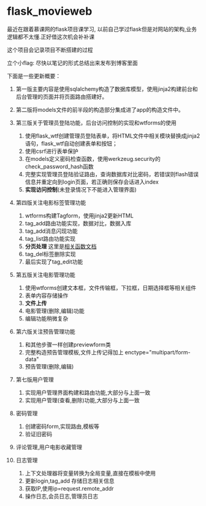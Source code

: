 # flask_movieweb
最近在跟着慕课网的flask项目课学习,  以前自己学过flask但是对网站的架构,业务逻辑都不太懂.正好借这次机会补补课

这个项目会记录项目不断搭建的过程

立个小flag: 尽快以笔记的形式总结出来发布到博客里面


下面是一些更新概要：

1. 第一版主要内容是使用sqlalchemy构造了数据库模型，使用jinja2构建前台和后台管理的页面并将页面路由搭建好。
1. 第二版将models文件的前半段的构造部分集成进了app的构造文件中。
1. 第三版关于管理员登陆功能，后台访问控制的实现和wtforms的使用
    1. 使用flask_wtf创建管理员登陆表单，将HTML文件中相关模块替换成jinja2语句，flask_wtf自动创建表单和按钮；
    1. 使用csrf进行表单保护
    1. 在models定义密码检查函数，使用werkzeug.security的check_password_hash函数
    1. 完整实现管理员登陆验证路由，查询数据库对比密码，若错误则flash错误信息并重定向到login页面，若正确则保存会话进入index
    1. **实现访问控制**(未登录情况下不能进入管理界面)

1. 第四版关注电影标签管理功能
    1. wtforms构建Tagform，使用jinja2更新HTML
    1. tag_add路由功能实现，数据对比，数据入库
    1. tag_add消息闪现功能
    1. tag_list路由功能实现
    1. **分页处理** 这里是[相关函数文档](http://www.pythondoc.com/flask-sqlalchemy/api.html)
    1. tag_del标签删除实现
    1. 最后实现了tag_edit功能

1. 第五版关注电影管理功能
    1. 使用wtforms创建文本框，文件传输框，下拉框，日期选择框等相关组件
    1. 表单内容存储操作
    1. **文件上传**
    1. 电影管理(删除,编辑)功能
    1. 编辑功能稍微复杂

1. 第六版关注预告管理功能
    1. 和其他步骤一样创建previewform类
    1. 完整构造预告管理模板,文件上传记得加上 enctype="multipart/form-data"
    1. 预告管理(删除,编辑)

1. 第七版用户管理
    1. 实现用户管理界面构建和路由功能,大部分与上面一致
    1. 实现用户管理(查看,删除)功能,大部分与上面一致

1. 密码管理
    1. 创建密码form,实现路由,模板等
    1. 验证旧密码

1. 评论管理,用户电影收藏管理

1. 日志管理
    1. 上下文处理器将变量转换为全局变量,直接在模板中使用
    1. 更新login,tag_add 存储日志相关信息
    1. 获取IP,使用ip=request.remote_addr
    1. 操作日志,会员日志,管理员日志